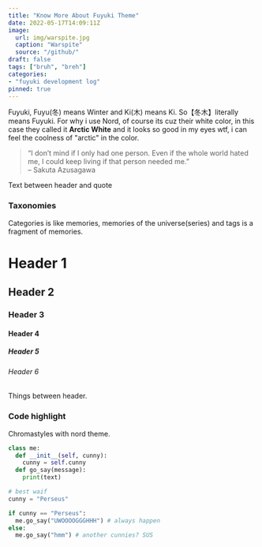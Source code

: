 ```yaml
---
title: "Know More About Fuyuki Theme"
date: 2022-05-17T14:09:11Z
image: 
  url: img/warspite.jpg
  caption: "Warspite"
  source: "/github/"
draft: false
tags: ["bruh", "breh"]
categories: 
- "fuyuki development log"
pinned: true
---
```


Fuyuki, Fuyu(冬) means Winter and Ki(木) means Ki. So【冬木】literally means Fuyuki.
For why i use Nord, of course its cuz their white color, in this case they called it **Arctic White** and it looks so good in my eyes wtf, i can feel the coolness of "arctic" in the color.

<!-- more -->

> “I don’t mind if I only had one person. Even if the whole world hated me, I could keep living if that person needed me.” \
> – Sakuta Azusagawa

Text between header and quote

### Taxonomies

Categories is like memories, memories of the universe(series) and tags is a fragment of memories.

# Header 1
## Header 2
### Header 3
#### Header 4
##### Header 5
###### Header 6

Things between header.

### Code highlight
Chromastyles with nord theme.
```python
class me:
  def __init__(self, cunny):
    cunny = self.cunny
  def go_say(message):
    print(text)

# best waif
cunny = "Perseus"

if cunny == "Perseus":
  me.go_say("UWOOOOGGGHHH") # always happen
else:
  me.go_say("hmm") # another cunnies? SUS
```